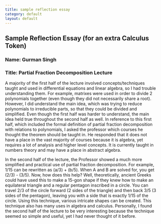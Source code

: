 ```yaml
---
title: sample reflection essay
category: default
layout: default
---
```


## Sample Reflection Essay (for an extra Calculus Token)

### Name: Gurman Singh
### Title: Partial Fraction Decomposition Lecture

A majority of the first half of the lecture involved concepts/techniques taught and used in differential equations and linear algebra, so I had trouble understanding them. For example, matrixes were used in order to divide 2 polynomials together (even though they did not necessarily share a root). However, I did understand the main idea, which was trying to reduce polynomials to irreducible parts, so that they could be divided and simplified. Even though the first half was harder to understand, the main idea held true throughout the second half as well. In reference to this first half, which included the formal definition of partial fraction decomposition with relations to polynomials, I asked the professor which courses he thought the theorem should be taught in. He responded that it does not have a place in the vast majority of courses because it is algebra, yet requires a lot of analysis and higher level concepts. It is currently taught in numbers theory and may have a place in abstract algebra.

In the second half of the lecture, the Professor showed a much more simplified and practical use of partial fraction decomposition. For example, 1/15 can be rewritten as (a/3) + (b/5). When A and B are solved for, you get (2/3) - (3/5). Now, how does this help? Well, theoretically, ancient Greeks could have used this to make a 15-gon shape if they knew how to make an equilateral triangle and a regular pentagon inscribed in a circle. You can travel 2/3 of the circle forward (2 sides of the triangle) and then back 3/5 (3 sides of the pentagon), leaving you with a side that is exactly 1/15 of the circle. Using this technique, various intricate shapes can be created. This technique also has many uses in algebra and calculus. Personally, I found the second half of the lecture to be very interesting because the technique seemed so simple and useful, yet I had never thought of it before.